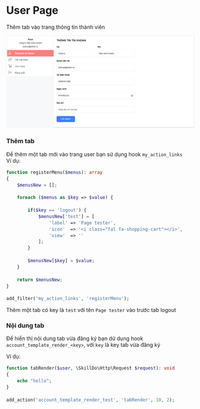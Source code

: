 # User Page
Thêm tab vào trang thông tin thành viên  

![img.png](img.png)
### Thêm tab
Để thêm một tab mới vào trang user bạn sử dụng hook `my_action_links`  
Ví dụ:
```php
function registerMenu($menus): array
{
    $menusNew = [];

    foreach ($menus as $key => $value) {

        if($key == 'logout') {
            $menusNew['test'] = [
                'label' => 'Page tester',
                'icon'  => '<i class="fal fa-shopping-cart"></i>',
                'view'  => ''
            ];
        }

        $menusNew[$key] = $value;
    }

    return $menusNew;
}

add_filter('my_action_links', 'registerMenu');
```
Thêm một tab có key là `test` với tên `Page tester` vào trước tab logout

### Nội dung tab
Để hiển thị nội dung tab vừa đăng ký bạn dử dụng hook `account_template_render_<key>`, với `key` là key tab vừa đăng ký  

Ví dụ:
```php
function tabRender($user, \SkillDo\Http\Request $request): void
{
    echo "hello";
}

add_action('account_template_render_test', 'tabRender', 10, 2);
```